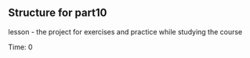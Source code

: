 ## Structure for part10

lesson - the project for exercises and practice while studying the course

Time: 0
